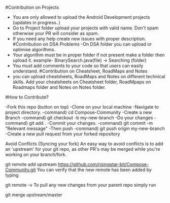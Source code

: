 #Contribution on Projects
- You are only allowed to upload the Android Development projects (updates in progress..)
- Go to Project folder upload your projects with valid name. Don't spam otherwise your PR will consider as spam.
- If you need any help create new issues with proper description.
#Contribution on DSA Problems
-On DSA folder you can upload or optimise algorithms.
- Your algorithm must be in proper folder if not present make a folder then upload it. example- BinarySearch.java(file) -> Searching (folder)
- You must add comments to your code so that users can easily understand.
#Contribution on Cheatsheet, RoadMaps and Notes
- you can upload cheatsheets, RoadMaps and Notes on different technical skills. Add your cheatsheets on Cheatsheet folder, RoadMpaps on Roadmaps folder and Notes on Notes folder.

#How to Contribute?

-Fork this repo (button on top)
-Clone on your local machine
-Navigate to project directory.
-command) cd Compose-Community
-Create a new Branch
-command) git checkout -b my-new-branch
-Do your changes
-command) git add .
-Commit your changes.
-command) git commit -m "Relevant message"
-Then push
-command) git push origin my-new-branch
-Create a new pull request from your forked repository

Avoid Conflicts {Syncing your fork}
An easy way to avoid conflicts is to add an 'upstream' for your git repo, as other PR's may be merged while you're working on your branch/fork.

git remote add upstream https://github.com/risingstar-bit/Compose-Community.git
You can verify that the new remote has been added by typing

git remote -v
To pull any new changes from your parent repo simply run

git merge upstream/master
